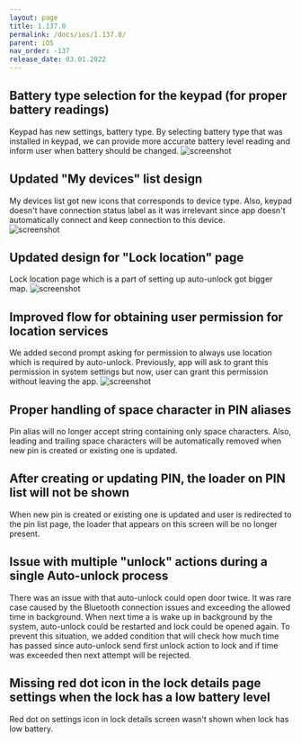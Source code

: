 ```yaml
---
layout: page
title: 1.137.0
permalink: /docs/ios/1.137.0/
parent: iOS
nav_order: -137
release_date: 03.01.2022
---
```


## Battery type selection for the keypad (for proper battery readings)
Keypad has new settings, battery type. By selecting battery type that was installed in keypad, we can provide more accurate battery level reading and inform user when battery should be changed.
![screenshot](/tedee-release-notes/docs/ios/assets/1.137.0-battery-type.png)

## Updated "My devices" list design
My devices list got new icons that corresponds to device type. Also, keypad doesn't have connection status label as it was irrelevant since app doesn't automatically connect and keep connection to this device.\
![screenshot](/tedee-release-notes/docs/ios/assets/1.137.0-devices-list.png)

## Updated design for "Lock location" page
Lock location page which is a part of setting up auto-unlock got bigger map.
![screenshot](/tedee-release-notes/docs/ios/assets/1.137.0-map.png)

## Improved flow for obtaining user permission for location services
We added second prompt asking for permission to always use location which is required by auto-unlock. Previously, app will ask to grant this permission in system settings but now, user can grant this permission without leaving the app.
![screenshot](/tedee-release-notes/docs/ios/assets/1.137.0-location-permissions.png)

## Proper handling of space character in PIN aliases
Pin alias will no longer accept string containing only space characters. Also, leading and trailing space characters will be automatically removed when new pin is created or existing one is updated.

## After creating or updating PIN, the loader on PIN list will not be shown
When new pin is created or existing one is updated and user is redirected to the pin list page, the loader that appears on this screen will be no longer present.

## Issue with multiple "unlock" actions during a single Auto-unlock process
There was an issue with that auto-unlock could open door twice. It was rare case caused by the Bluetooth connection issues and exceeding the allowed time in background. When next time a is wake up in background by the system, auto-unlock could be restarted and lock could be opened again. To prevent this situation, we added condition that will check how much time has passed since auto-unlock send first unlock action to lock and if time was exceeded then next attempt will be rejected.

## Missing red dot icon in the lock details page settings when the lock has a low battery level
Red dot on settings icon in lock details screen wasn't shown when lock has low battery.
